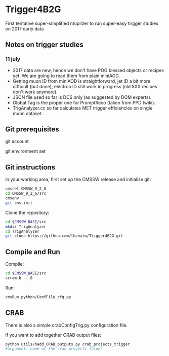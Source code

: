 # Trigger4B2G
First tentative super-simplified ntuplizer to run super-easy trigger studies on 2017 early data

## Notes on trigger studies
### 11 july
* 2017 data are new, hence we don't have POG blessed objects or recipes yet. We are going to read them from plain miniAOD.
* Getting muon ID from miniAOD is straightforward, jet ID a bit more difficult (but done), electron ID still work in progress (old 8XX recipes don't work anymore).
* JSON file used so far is DCS only (as suggested by DQM experts).
* Global Tag is the proper one for PromptReco (taken from PPD twiki).
* TrigAnalyzer.cc so far calculates MET trigger efficiencies on single muon dataset.

## Git prerequisites
git account

git environment set

## Git instructions

In your working area, first set up the CMSSW release and initialize git:
```bash
cmsrel CMSSW_9_2_6
cd CMSSW_9_2_6/src
cmsenv
git cms-init
```

Clone the repository:

```bash
cd $CMSSW_BASE/src
mkdir TrigAnalyzer
cd TrigAnalyzer
git clone https://github.com/lbenato/Trigger4B2G.git
```

## Compile and Run

Compile:
```bash
cd $CMSSW_BASE/src
scram b -j 8
```

Run:
```bash
cmsRun python/ConfFile_cfg.py
```

## CRAB
There is also a simple crabConfigTrig.py configuration file.

If you want to add together CRAB output files:
```bash
python utils/hadd_CRAB_outputs.py crab_projects_trigger
#argument: name of the crab projects folder
```

